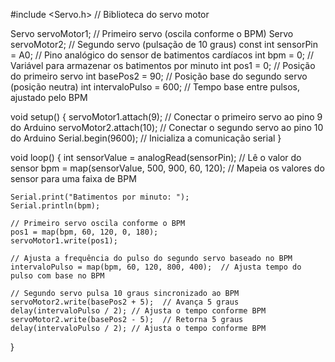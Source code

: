 #include <Servo.h>  // Biblioteca do servo motor

Servo servoMotor1;  // Primeiro servo (oscila conforme o BPM)
Servo servoMotor2;  // Segundo servo (pulsação de 10 graus)
const int sensorPin = A0;  // Pino analógico do sensor de batimentos cardíacos
int bpm = 0;  // Variável para armazenar os batimentos por minuto
int pos1 = 0;  // Posição do primeiro servo
int basePos2 = 90;  // Posição base do segundo servo (posição neutra)
int intervaloPulso = 600; // Tempo base entre pulsos, ajustado pelo BPM

void setup() {
    servoMotor1.attach(9);  // Conectar o primeiro servo ao pino 9 do Arduino
    servoMotor2.attach(10); // Conectar o segundo servo ao pino 10 do Arduino
    Serial.begin(9600);  // Inicializa a comunicação serial
}

void loop() {
    int sensorValue = analogRead(sensorPin);  // Lê o valor do sensor
    bpm = map(sensorValue, 500, 900, 60, 120);  // Mapeia os valores do sensor para uma faixa de BPM

    Serial.print("Batimentos por minuto: ");
    Serial.println(bpm);

    // Primeiro servo oscila conforme o BPM
    pos1 = map(bpm, 60, 120, 0, 180);  
    servoMotor1.write(pos1);  

    // Ajusta a frequência do pulso do segundo servo baseado no BPM
    intervaloPulso = map(bpm, 60, 120, 800, 400);  // Ajusta tempo do pulso com base no BPM

    // Segundo servo pulsa 10 graus sincronizado ao BPM
    servoMotor2.write(basePos2 + 5);  // Avança 5 graus
    delay(intervaloPulso / 2); // Ajusta o tempo conforme BPM
    servoMotor2.write(basePos2 - 5);  // Retorna 5 graus
    delay(intervaloPulso / 2); // Ajusta o tempo conforme BPM
}

